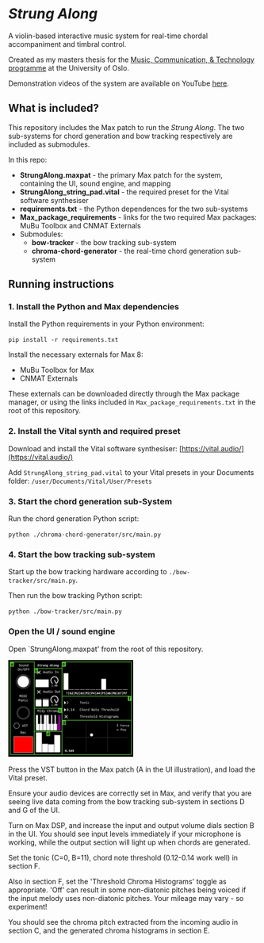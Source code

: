 # _Strung Along_

A violin-based interactive music system for real-time chordal accompaniment and timbral control.

Created as my masters thesis for the [Music, Communication, & Technology programme](https://www.uio.no/english/studies/programmes/mct-master/) at the University of Oslo.

Demonstration videos of the system are available on YouTube [here](https://www.youtube.com/playlist?list=PLs6buXDty3Hk-WLUNqRye6r-cFlZ60F5A).

## What is included?

This repository includes the Max patch to run the _Strung Along_. The two sub-systems for chord generation and bow tracking respectively are included as submodules.

In this repo:
- **StrungAlong.maxpat** - the primary Max patch for the system, containing the UI, sound engine, and mapping
- **StrungAlong_string_pad.vital** - the required preset for the Vital software synthesiser
- **requirements.txt** - the Python dependences for the two sub-systems
- **Max_package_requirements** - links for the two required Max packages: MuBu Toolbox and CNMAT Externals
- Submodules:
    - **bow-tracker** - the bow tracking sub-system
    - **chroma-chord-generator** - the real-time chord generation sub-system

## Running instructions

### 1. Install the Python and Max dependencies

Install the Python requirements in your Python environment:

``
pip install -r requirements.txt
``

Install the necessary externals for Max 8:
- MuBu Toolbox for Max
- CNMAT Externals

These externals can be downloaded directly through the Max package manager, or using the links included in `Max_package_requirements.txt` in the root of this repository.

### 2. Install the Vital synth and required preset

Download and install the Vital software synthesiser: [https://vital.audio/](https://vital.audio/)

Add `StrungAlong_string_pad.vital` to your Vital presets in your Documents folder: `/user/Documents/Vital/User/Presets`

### 3. Start the chord generation sub-System

Run the chord generation Python script:

``
python ./chroma-chord-generator/src/main.py
``

### 4. Start the bow tracking sub-system

Start up the bow tracking hardware according to `./bow-tracker/src/main.py`.

Then run the bow tracking Python script:

``
python ./bow-tracker/src/main.py
``

### Open the UI / sound engine

Open `StrungAlong.maxpat' from the root of this repository.

<img src="./assets/Strung_Along_annotated_UI.png" alt="Strung Along UI" width="50%"/>

Press the VST button in the Max patch (A in the UI illustration), and load the Vital preset.

Ensure your audio devices are correctly set in Max, and verify that you are seeing live data coming from the bow tracking sub-system in sections D and G of the UI.

Turn on Max DSP, and increase the input and output volume dials section B in the UI. You should see input levels immediately if your microphone is working, while the output section will light up when chords are generated.

Set the tonic (C=0, B=11), chord note threshold (0.12-0.14 work well) in section F.

Also in section F, set the 'Threshold Chroma Histograms' toggle as appropriate. 'Off' can result in some non-diatonic pitches being voiced if the input melody uses non-diatonic pitches. Your mileage may vary - so experiment!

You should see the chroma pitch extracted from the incoming audio in section C, and the generated chroma histograms in section E.